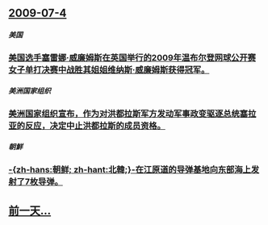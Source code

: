 ## [2009-07-4](/zh/news/2009/07/4/index.md)

##### 美国
### [美国选手塞雷娜·威廉姆斯在英国举行的2009年温布尔登网球公开赛女子单打决赛中战胜其姐姐维纳斯·威廉姆斯获得冠军。](/zh/news/2009/07/4/美国选手塞雷娜-威廉姆斯在英国举行的2009年温布尔登网球公开赛女子单打决赛中战胜其姐姐维纳斯-威廉姆斯获得冠军.md)
##### 美洲国家组织
### [美洲国家组织宣布，作为对洪都拉斯军方发动军事政变驱逐总统塞拉亚的反应，决定中止洪都拉斯的成员资格。](/zh/news/2009/07/4/美洲国家组织宣布-作为对洪都拉斯军方发动军事政变驱逐总统塞拉亚的反应-决定中止洪都拉斯的成员资格.md)
##### 朝鮮
### [-{zh-hans:朝鲜; zh-hant:北韓;}-在江原道的导弹基地向东部海上发射了7枚导弹。](/zh/news/2009/07/4/zh-hans-朝鲜-zh-hant-北韓-在江原道的导弹基地向东部海上发射了7枚导弹.md)
## [前一天...](/zh/news/2009/07/3/index.md)

